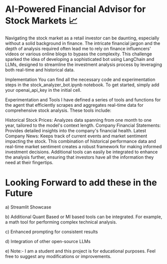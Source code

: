 # AI-Powered Financial Advisor for Stock Markets 📈

Navigating the stock market as a retail investor can be daunting, especially without a solid background in finance. The intricate financial jargon and the depth of analysis required often lead me to rely on finance influencers' videos or various online blogs to bypass the complexity. This challenge sparked the idea of developing a sophisticated bot using LangChain and LLMs, designed to streamline the investment analysis process by leveraging both real-time and historical data.

Implementation
You can find all the necessary code and experimentation steps in the stock_analyzer_bot.ipynb notebook. To get started, simply add your openai_api_key in the initial cell.

Experimentation and Tools
I have defined a series of tools and functions for the agent that efficiently scrapes and aggregates real-time data for comprehensive stock analysis. These tools include:

Historical Stock Prices: Analyzes data spanning from one month to one year, tailored to the model's context length.
Company Financial Statements: Provides detailed insights into the company's financial health.
Latest Company News: Keeps track of current events and market sentiment impacting the stock.
This combination of historical performance data and real-time market sentiment creates a robust framework for making informed investment decisions. Additional tools can easily be integrated to enhance the analysis further, ensuring that investors have all the information they need at their fingertips.

 # Looking Forward to add these in the Future

a) Streamlit Showcase

b) Additional Quant Based or Ml based tools can be integrated. For example, a math tool for performing complex technical analysis.

c) Enhanced prompting for consistent results

d) Integration of other open-source LLMs

e) Note:- I am a student and this project is for educational purposes. Feel free to suggest any modifications or improvements.


